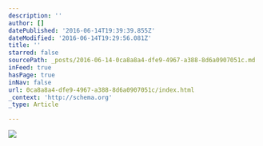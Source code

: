 ```yaml
---
description: ''
author: []
datePublished: '2016-06-14T19:39:39.855Z'
dateModified: '2016-06-14T19:29:56.081Z'
title: ''
starred: false
sourcePath: _posts/2016-06-14-0ca8a8a4-dfe9-4967-a388-8d6a0907051c.md
inFeed: true
hasPage: true
inNav: false
url: 0ca8a8a4-dfe9-4967-a388-8d6a0907051c/index.html
_context: 'http://schema.org'
_type: Article

---
```

![](https://the-grid-user-content.s3-us-west-2.amazonaws.com/42333677-af90-4f2f-90f3-5179f077e6ea.jpg)